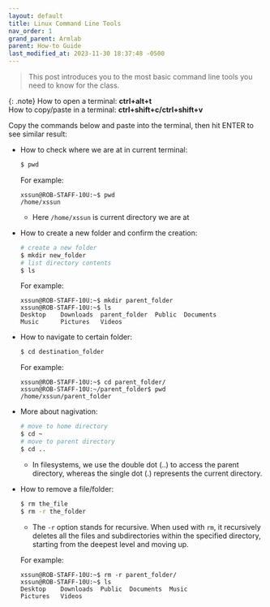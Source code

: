 ```yaml
---
layout: default
title: Linux Command Line Tools
nav_order: 1
grand_parent: Armlab
parent: How-to Guide
last_modified_at: 2023-11-30 18:37:48 -0500
---
```


> This post introduces you to the most basic command line tools you need to know for the class.

{: .note}
How to open a terminal: **ctrl+alt+t** <br>
How to copy/paste in a terminal: **ctrl+shift+c/ctrl+shift+v**

Copy the commands below and paste into the terminal, then hit ENTER to see similar result:

- How to check where we are at in current terminal:
    ```bash
    $ pwd
    ```
    For example:
    ```
    xssun@ROB-STAFF-10U:~$ pwd
    /home/xssun
    ```
    - Here `/home/xssun` is current directory we are at

- How to create a new folder and confirm the creation:
    ```bash
    # create a new folder
    $ mkdir new_folder
    # list directory contents
    $ ls
    ```
    For example:
    ```
    xssun@ROB-STAFF-10U:~$ mkdir parent_folder
    xssun@ROB-STAFF-10U:~$ ls
    Desktop    Downloads  parent_folder  Public  Documents  
    Music      Pictures   Videos 
    ```

- How to navigate to certain folder:  
    ```bash
    $ cd destination_folder
    ```
    For example:
    ```
    xssun@ROB-STAFF-10U:~$ cd parent_folder/
    xssun@ROB-STAFF-10U:~/parent_folder$ pwd
    /home/xssun/parent_folder
    ```

- More about nagivation:
    ```bash
    # move to home directory
    $ cd ~
    # move to parent directory
    $ cd ..
    ```
    - In filesystems, we use the double dot (..) to access the parent directory, whereas the single dot (.) represents the current directory.

- How to remove a file/folder:
    ```bash
    $ rm the_file
    $ rm -r the_folder
    ```
    - The `-r` option stands for recursive. When used with `rm`, it recursively deletes all the files and subdirectories within the specified directory, starting from the deepest level and moving up.
    
    For example:
    ```
    xssun@ROB-STAFF-10U:~$ rm -r parent_folder/
    xssun@ROB-STAFF-10U:~$ ls  
    Desktop    Downloads  Public  Documents  Music      
    Pictures   Videos
    ```